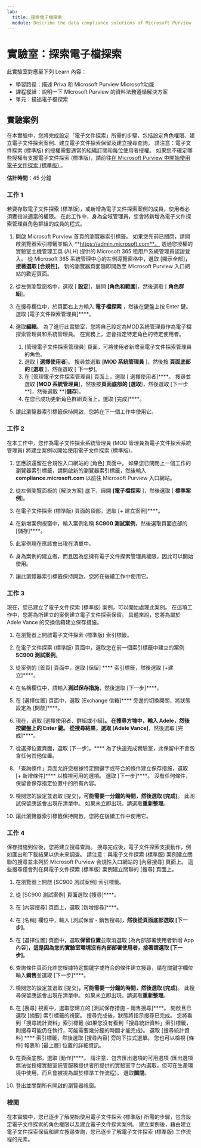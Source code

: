 ```yaml
---
lab:
  title: 探索電子檔探索
  module: Describe the data compliance solutions of Microsoft Purview
---
```


# 實驗室：探索電子檔探索

此實驗室對應至下列 Learn 內容：

- 學習路徑：描述 Priva 和 Microsoft Purview Microsoft功能
- 課程模組：說明一下 Microsoft Purview 的資料法務遵循解決方案
- 單元：描述電子檔探索

## 實驗案例

在本實驗中，您將完成設定「電子文件探索」所需的步驟，包括設定角色權限、建立電子文件探索案例、建立電子文件探索保留及建立搜尋查詢。  請注意：電子文件探索 (標準版) 的授權需要適當的組織訂閱和每位使用者授權。 如果您不確定哪些授權有支援電子文件探索 (標準版)，請前往[在 Microsoft Purview 中開始使用電子文件探索 (標準版) ](https://docs.microsoft.com/microsoft-365/compliance/get-started-core-ediscovery?view=o365-worldwide)。

**估計時間**：45 分鐘

### 工作 1

若要存取電子文件探索 (標準版)，或新增為電子文件探索案例的成員，使用者必須獲指派適當的權限。 在此工作中，身為全域管理員，您會將新增為電子文件探索管理員角色群組的成員的程式。

1. 開啟 Microsoft Purview 首頁的瀏覽器索引標籤。  如果您先前已關閉，請開啟瀏覽器索引標籤並輸入 **https://admin.microsoft.com**。 透過您授權的實驗室主機管理工具 (ALH) 提供的 Microsoft 365 租用戶系統管理員認證登入。 從 Microsoft 365 系統管理中心的左側導覽窗格中，選取 [顯示全部]****，接著選取 [合規性]****。  新的瀏覽器頁面隨即開啟至 Microsoft Purview 入口網站的歡迎頁面。  

1. 從左側瀏覽窗格中，選取 [ **設定**]，展開 **[角色和範圍**]，然後選取 [ **角色群組**]。

1. 在搜尋欄位中，於頁面右上方輸入 **電子檔探索** ，然後在鍵盤上按 Enter 鍵。  選取 [電子文件探索管理員]****。

1. 選取**編輯**。 為了進行此實驗室，您將自己設定為MOD系統管理員作為電子檔探索管理員和系統管理員。  在實務上，您會指定特定角色的特定使用者。
    1. [管理電子文件探索管理員] 頁面，可將使用者新增至電子文件探索管理員的角色。
    1. 選取 [ **選擇使用者**]。 搜尋並選取 **[MOD 系統管理員** ]，然後按 **頁面底部的 [選取** ]，然後選取 [ **下一步**]。
    1. 在 [管理電子文件探索管理員] 頁面上，選取 [ 選擇使用者]****。 搜尋並選取 **[MOD 系統管理員**]，然後按**頁面底部的 [選取**]，然後選取 [下一步 **]，然後選取 **[**儲存**]。
    1. 在您已成功更新角色群組頁面上，選取 [完成]****。

1. 讓此瀏覽器索引標籤保持開啟，您將在下一個工作中使用它。

### 工作 2

在本工作中，您作為電子文件探索系統管理員 (MOD 管理員為電子文件探索系統管理員) 將建立案例以開始使用電子文件探索 (標準版)。

1. 您應該還留在合規性入口網站的 [角色] 頁面中。 如果您已關閉上一個工作的瀏覽器索引標籤，請開啟新的瀏覽器索引標籤，然後輸入 **compliance.microsoft.com** 以前往 Microsoft Purview 入口網站。

1. 從左側瀏覽面板的 [解決方案] 底下，展開 **[電子檔探索** ]，然後選取 [ **標準案例**]。

1. 在電子文件探索 (標準版) 頁面的頂部，選取 [+ 建立案例]****。

1. 在新增案例視窗中，輸入案例名稱 **SC900 測試案例**，然後選取頁面底部的 [儲存]****。

1. 此案例現在應該會出現在清單中。

1. 身為案例的建立者，而且因為您擁有電子文件探索管理員權限，因此可以開始使用。  

1. 讓此瀏覽器索引標籤保持開啟，您將在後續工作中使用它。

### 工作 3

現在，您已建立了電子文件探索 (標準版) 案例，可以開始處理此案例。  在這項工作中，您將為所建立的案例建立電子文件探索保留。  具體來說，您將為屬於 Adele Vance 的交換信箱建立保存措施。

1. 在瀏覽器上開啟電子文件探索 (標準版) 索引標籤。

1. 在電子文件探索 (標準版) 頁面中，選取您在前一個索引標籤中建立的案例 **SC900 測試案例**。

1. 從案例的 [首頁] 頁面中，選取 [保留] **** 索引標籤，然後選取 [+建立]****。

1. 在名稱欄位中，請輸入**測試保存措施**，然後選取 [下一步]****。

1. 在 [選擇位置] 頁面中，選取 [Exchange 信箱]**** 旁邊的切換開關，將狀態設定為 [開啟]****。  

1. 現在，選取 [選擇使用者、群組或小組]****。  在搜尋方塊中，輸入 **Adele**，然後按鍵盤上的 Enter 鍵。 從搜尋結果，選取 [Adele Vance]****，然後選取 [完成]****。

1. 從選擇位置頁面，選取 [下一步]。****  為了快速完成實驗室，此保留中不會包含任何其他位置。

1. 「查詢條件」頁面允許您根據特定關鍵字或符合的條件建立保存措施，選取 [+ 新增條件]**** 以檢視可用的選項。  選取 [下一步]****。 沒有任何條件，保留會保存指定位置中的所有內容。

1. 檢閱您的設定並選取 [提交]****，可能需要一分鐘的時間，然後選取 [完成]****。  此測試保留應該會出現在清單中。  如果未立即出現，請選取**重新整理**。

1. 讓此瀏覽器索引標籤保持開啟，您將在後續工作中使用它。

### 工作 4

保存措施到位後，您將建立搜尋查詢。  搜尋完成後，電子文件探索支援動作，例如匯出和下載結果以供未來調查。   請注意：與電子文件探索 (標準版) 案例建立關聯的搜尋並未列於 Microsoft Purview 合規性入口網站的 [內容搜尋] 頁面上。 這些搜尋僅會列在與電子文件探索 (標準版) 案例建立關聯的 [搜尋] 頁面上。

1. 在瀏覽器上開啟 [SC900 測試案例] 索引標籤。

1. 從 [SC900 測試案例] 頁面選取 [搜尋]****。

1. 在 [内容搜尋] 頁面上，選取 [新增搜尋]****。

1. 在 [名稱] 欄位中，輸入 [測試保留 - 銷售搜尋]****，然後從頁面底部選取 [下一步]****。

1. 在 [選擇位置] 頁面中，選取**保留位置**並取消選取 [為內部部署使用者新增 App 內容]****，這是因為您的實驗室環境沒有內部部署使用者，接著請選取 [下一步]****。

1. 查詢條件頁面允許您根據特定關鍵字或符合的條件建立搜尋，請在關鍵字欄位輸入**銷售**並選取 [下一步]****。

1. 檢閱您的設定並選取 [提交]****，可能需要一分鐘的時間，然後選取 [完成]****。  此搜尋保留應該會出現在清單中。  如果未立即出現，請選取**重新整理**。

1. 在 [搜尋] 視窗中，選取您建立的 [測試保存措施 – 銷售搜尋]****。  開啟且已選取 [摘要] 索引標籤的視窗。  搜尋完成後，狀態將指示搜尋已完成。  您將看到「搜尋統計資料」索引標籤 (如果您沒有看到「搜尋統計資料」索引標籤，則搜尋可能仍在執行，可能需要幾分鐘的時間才能完成)。  選取 [搜尋統計資料] **** 索引標籤，然後選取 [搜尋內容] 旁的下拉式選單。  您也可以檢視 [條件] 報表和 [最上層] 位置的詳細資訊。  

1. 在頁面底部，選取 [動作]****。  請注意，包含匯出選項的可用選項 (匯出選項無法從授權實驗室託管服務提供者所提供的實驗室平台內選取，但可在生產環境中使用，而且會被視為屬於標準工作流程)。 選取**關閉**。

1. 登出並關閉所有開啟的瀏覽器視窗。

### 檢閱

在本實驗中，您已逐步了解開始使用電子文件探索 (標準版) 所需的步驟，包含設定電子文件探索的角色權限以及建立電子文件探索案例。  建立案例後，藉由建立電子文件探索保留和建立搜尋查詢，您已逐步了解電子文件探索 (標準版) 工作流程的元素。
